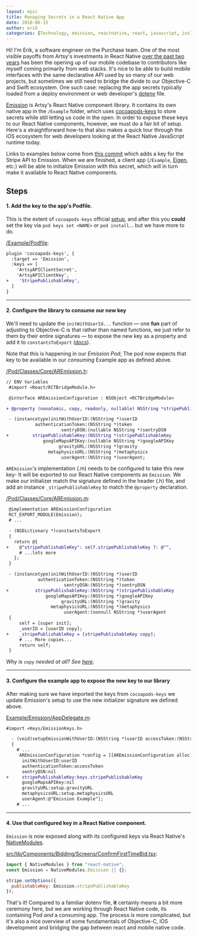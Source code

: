 ```yaml
---
layout: epic
title: Managing Secrets in a React Native App
date: 2018-06-15
author: erik
categories: [Technology, emission, reactnative, react, javascript, ios]
---
```


<!--
Iɴᴛʀᴏᴅᴜᴄᴛɪᴏɴ
-->

Hi! I'm Erik, a software engineer on the Purchase team. One of the most visible payoffs from Artsy's investments in React Native [over the past two years][react-native-tag] has been the opening up of our mobile codebase to contributors like myself coming primarily from web stacks. It's nice to be able to build mobile interfaces with the same declarative API used by so many of our web projects, but sometimes we still need to bridge the divide to our Objective-C and Swift ecosystem. One such case: replacing the app secrets typically loaded from a deploy environment or web developer's [dotenv][] file.

<!-- more -->
<!--
Mᴀɪɴ Bᴏᴅʏ
-->

[Emission][] is Artsy's React Native component library. It contains its own native app in the `/Example` folder, which uses [cocoapods-keys][] to store secrets while still letting us code in the open. In order to expose these keys to our React Native components, however, we must do a fair bit of setup. Here's a straightforward how-to that also makes a quick tour through the iOS ecosystem for web developers looking at the React Native JavaScript runtime today.

Links to examples below come from [this commit](https://github.com/artsy/emission/pull/1086/commits/4a2a3e9260e97d791536cf38376a06b0ad0946a8) which adds a key for the Stripe API to Emission. When we are finished, a client app (`/Example`, [Eigen][], etc.) will be able to initialize Emission with this secret, which will in turn make it available to React Native components.

## Steps

#### 1. Add the key to the app's Podfile.

This is the extent of `cocoapods-keys` official [setup][ck-setup], and after this you **could** set the key via `pod keys set <NAME>` or `pod install`... but we have more to do.

[/Example/Podfile](https://github.com/artsy/emission/blob/4a2a3e9260e97d791536cf38376a06b0ad0946a8/Example/Podfile#L63):

```diff
plugin 'cocoapods-keys', {
  :target => 'Emission',
  :keys => [
    'ArtsyAPIClientSecret',
    'ArtsyAPIClientKey',
+    'StripePublishableKey',
  ]
}
```

---

#### 2. Configure the library to consume our new key

We'll need to update the `initWithUserId...` function — one **fun** part of adjusting to Objective-C is that rather than named functions, we just refer to them by their entire signatures — to expose the new key as a property and add it to `constantsToExport` ([docs][constantstoexport]).

Note that this is happening in our _Emission Pod_; The pod now expects that key to be available in our _consuming_ Example app as defined above.

[/Pod/Classes/Core/AREmission.h](https://github.com/artsy/emission/blob/4a2a3e9260e97d791536cf38376a06b0ad0946a8/Pod/Classes/Core/AREmission.h#L17-L34):

```diff
// ENV Variables
 #import <React/RCTBridgeModule.h>

 @interface AREmissionConfiguration : NSObject <RCTBridgeModule>

+ @property (nonatomic, copy, readonly, nullable) NSString *stripePublishableKey;

 - (instancetype)initWithUserID:(NSString *)userID
           authenticationToken:(NSString *)token
                     sentryDSN:(nullable NSString *)sentryDSN
+         stripePublishableKey:(NSString *)stripePublishableKey
              googleMapsAPIKey:(nullable NSString *)googleAPIKey
                    gravityURL:(NSString *)gravity
                metaphysicsURL:(NSString *)metaphysics
                     userAgent:(NSString *)userAgent;
```

`AREmission`'s implementation (.m) needs to be configured to take this new key- It will be exported to our React Native components as `Emission`. We make our initializer match the signature defined in the header (.h) file, and add an instance `_stripePublishableKey` to match the `@property` declaration.

[/Pod/Classes/Core/AREmission.m](https://github.com/artsy/emission/blob/4a2a3e9260e97d791536cf38376a06b0ad0946a8/Pod/Classes/Core/AREmission.m#L24-L60):

```diff
 @implementation AREmissionConfiguration
 RCT_EXPORT_MODULE(Emission);
 # ...

 - (NSDictionary *)constantsToExport
 {
   return @{
+    @"stripePublishableKey": self.stripePublishableKey ?: @"",
     # ...lots more
   };
 }

 - (instancetype)initWithUserID:(NSString *)userID
            authenticationToken:(NSString *)token
                      sentryDSN:(NSString *)sentryDSN
+          stripePublishableKey:(NSString *)stripePublishableKey
               googleMapsAPIKey:(NSString *)googleAPIKey
                     gravityURL:(NSString *)gravity
                 metaphysicsURL:(NSString *)metaphysics
                      userAgent:(nonnull NSString *)userAgent
 {
     self = [super init];
     _userID = [userID copy];
+    _stripePublishableKey = [stripePublishableKey copy];
     # ... More copies...
     return self;
 }
```

_Why is `copy` needed at all? See [here](https://stackoverflow.com/questions/387959/nsstring-property-copy-or-retain/388002#388002)._

---

#### 3. Configure the example app to expose the new key to our library

After making sure we have imported the keys from `cocoapods-keys` we update Emission's setup to use the new initializer signature we defined above.

[Example/Emission/AppDelegate.m](https://github.com/artsy/emission/blob/4a2a3e9260e97d791536cf38376a06b0ad0946a8/Example/Emission/AppDelegate.m#L109):

```diff
#import <Keys/EmissionKeys.h>

  - (void)setupEmissionWithUserID:(NSString *)userID accessToken:(NSString *)accessToken keychainService:(NSString *)service;
  {
    # ...
     AREmissionConfiguration *config = [[AREmissionConfiguration alloc]
      initWithUserID:userID
      authenticationToken:accessToken
      sentryDSN:nil
+     stripePublishableKey:keys.stripePublishableKey
      googleMapsAPIKey:nil
      gravityURL:setup.gravityURL
      metaphysicsURL:setup.metaphysicsURL
      userAgent:@"Emission Example"];
    # ...
```

---

#### 4. Use that configured key in a React Native component.

`Emission` is now exposed along with its configured keys via React Native's [NativeModules][].

[src/lib/Components/Bidding/Screens/ConfirmFirstTimeBid.tsx](https://github.com/artsy/emission/blob/4a2a3e9260e97d791536cf38376a06b0ad0946a8/src/lib/components/bidding/screens/confirmfirsttimebid.tsx#l31):

```js
import { NativeModules } from "react-native";
const Emission = NativeModules.Emission || {};

stripe.setOptions({
  publishableKey: Emission.stripePublishableKey
});
```

<!--
Cᴏɴᴄʟᴜsɪᴏɴ
-->

That's it! Compared to a familiar dotenv file, **it** certainly means a bit more ceremony here, but we are working through React Native code, its containing Pod _and_ a consuming app. The process is more complicated, but it's also a nice overview of some fundamentals of Objective-C, iOS development and bridging the gap between react and mobile native code.

[react-native-tag]: https://artsy.github.io/search/?q=react+native
[dotenv]: https://www.npmjs.com/package/dotenv
[emission]: https://github.com/artsy/emission
[eigen]: https://github.com/artsy/eigen
[ck-setup]: https://github.com/orta/cocoapods-keys#usage
[cocoapods-keys]: https://artsy.github.io/blog/2015/01/21/cocoapods-keys-and-CI/
[ash]: https://twitter.com/ashfurrow/
[nativemodules]: https://facebook.github.io/react-native/docs/native-modules-ios.html
[constantstoexport]: https://facebook.github.io/react-native/docs/native-modules-ios.html#exporting-constants
